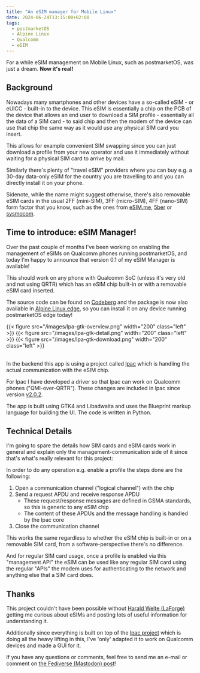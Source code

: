 ```yaml
---
title: "An eSIM manager for Mobile Linux"
date: 2024-06-24T13:15:00+02:00
tags:
  - postmarketOS
  - Alpine Linux
  - Qualcomm
  - eSIM
---
```


For a while eSIM management on Mobile Linux, such as postmarketOS, was just a
dream. **Now it's real!**

## Background

Nowadays many smartphones and other devices have a so-called eSIM - or eUICC -
built-in to the device. This eSIM is essentially a chip on the PCB of the
device that allows an end user to download a SIM profile - essentially all the
data of a SIM card - to said chip and then the modem of the device can use that
chip the same way as it would use any physical SIM card you insert.

This allows for example convenient SIM swapping since you can just download a
profile from your new operator and use it immediately without waiting for a
physical SIM card to arrive by mail.

Similarly there's plenty of "travel eSIM" providers where you can buy e.g. a
30-day data-only eSIM for the country you are travelling to and you can
directly install it on your phone.

Sidenote, while the name might suggest otherwise, there's also removable eSIM
cards in the usual 2FF (mini-SIM), 3FF (micro-SIM), 4FF (nano-SIM) form factor
that you know, such as the ones from [eSIM.me](https://esim.me/),
[5ber](https://esim.5ber.com/) or
[sysmocom](https://shop.sysmocom.de/sysmoEUICC1-eUICC-for-consumer-eSIM-RSP/sysmoEUICC1).

## Time to introduce: eSIM Manager!

Over the past couple of months I've been working on enabling the management of
eSIMs on Qualcomm phones running postmarketOS, and today I'm happy to announce
that version 0.1 of my eSIM Manager is available!

This should work on any phone with Qualcomm SoC (unless it's very old and not
using QRTR) which has an eSIM chip built-in or with a removable eSIM card
inserted.

The source code can be found on
[Codeberg](https://codeberg.org/lucaweiss/lpa-gtk) and the package is now also
available in [Alpine Linux
edge](https://pkgs.alpinelinux.org/packages?name=lpa-gtk&branch=edge&repo=&arch=&maintainer=),
so you can install it on any device running postmarketOS edge today!

<div style="display: flex; flex-wrap: wrap; gap: 10px;">
{{< figure src="/images/lpa-gtk-overview.png" width="200" class="left" >}}
{{< figure src="/images/lpa-gtk-detail.png" width="200" class="left" >}}
{{< figure src="/images/lpa-gtk-download.png" width="200" class="left" >}}
</div>
<br>

In the backend this app is using a project called
[lpac](https://github.com/estkme-group/lpac) which is handling the
actual communication with the eSIM chip.

For lpac I have developed a driver so that lpac can work on Qualcomm phones
("QMI-over-QRTR"). These changes are included in lpac since version
[v2.0.2](https://github.com/estkme-group/lpac/releases/tag/v2.0.2).

The app is built using GTK4 and Libadwaita and uses the Blueprint markup
language for building the UI. The code is written in Python.

## Technical Details

I'm going to spare the details how SIM cards and eSIM cards work in general and
explain only the management-communication side of it since that's what's really
relevant for this project:

In order to do any operation e.g. enable a profile the steps done are the
following:

1. Open a communication channel ("logical channel") with the chip
2. Send a request APDU and receive response APDU
    * These request/response messages are defined in GSMA standards, so this is
      generic to any eSIM chip
    * The content of these APDUs and the message handling is handled by the
      lpac core
3. Close the communication channel

This works the same regardless to whether the eSIM chip is built-in or on a
removable SIM card, from a software-perspective there's no difference.

And for regular SIM card usage, once a profile is enabled via this "management
API" the eSIM can be used like any regular SIM card using the regular "APIs"
the modem uses for authenticating to the network and anything else that a SIM
card does.

## Thanks

This project couldn't have been possible without [Harald Welte
(LaForge)](https://chaos.social/@LaF0rge) getting me curious about eSIMs and
posting lots of useful information for understanding it.

Additionally since everything is built on top of the [lpac
project](https://github.com/estkme-group/lpac) which is doing all the heavy
lifting in this, I've 'only' adapted it to work on Qualcomm devices and made a
GUI for it.

If you have any questions or comments, feel free to send me an e-mail or
comment on [the Fediverse (Mastodon)
post](https://fosstodon.org/@z3ntu/112671374903329787)!

